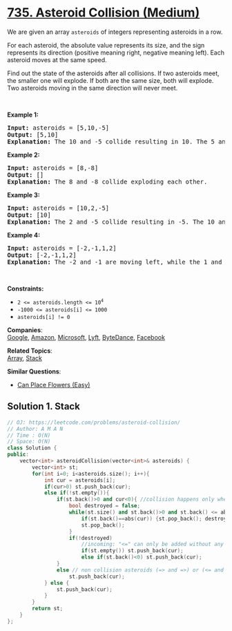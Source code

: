 # [735. Asteroid Collision (Medium)](https://leetcode.com/problems/asteroid-collision/)

<p>We are given an array <code>asteroids</code> of integers representing asteroids in a row.</p>

<p>For each asteroid, the absolute value represents its size, and the sign represents its direction (positive meaning right, negative meaning left). Each asteroid moves at the same speed.</p>

<p>Find out the state of the asteroids after all collisions. If two asteroids meet, the smaller one will explode. If both are the same size, both will explode. Two asteroids moving in the same direction will never meet.</p>

<p>&nbsp;</p>
<p><strong>Example 1:</strong></p>

<pre><strong>Input:</strong> asteroids = [5,10,-5]
<strong>Output:</strong> [5,10]
<b>Explanation:</b> The 10 and -5 collide resulting in 10. The 5 and 10 never collide.
</pre>

<p><strong>Example 2:</strong></p>

<pre><strong>Input:</strong> asteroids = [8,-8]
<strong>Output:</strong> []
<b>Explanation:</b> The 8 and -8 collide exploding each other.
</pre>

<p><strong>Example 3:</strong></p>

<pre><strong>Input:</strong> asteroids = [10,2,-5]
<strong>Output:</strong> [10]
<b>Explanation:</b> The 2 and -5 collide resulting in -5. The 10 and -5 collide resulting in 10.
</pre>

<p><strong>Example 4:</strong></p>

<pre><strong>Input:</strong> asteroids = [-2,-1,1,2]
<strong>Output:</strong> [-2,-1,1,2]
<b>Explanation:</b> The -2 and -1 are moving left, while the 1 and 2 are moving right. Asteroids moving the same direction never meet, so no asteroids will meet each other.
</pre>

<p>&nbsp;</p>
<p><strong>Constraints:</strong></p>

<ul>
	<li><code>2 &lt;= asteroids.length &lt;= 10<sup>4</sup></code></li>
	<li><code>-1000 &lt;= asteroids[i] &lt;= 1000</code></li>
	<li><code>asteroids[i] != 0</code></li>
</ul>


**Companies**:  
[Google](https://leetcode.com/company/google), [Amazon](https://leetcode.com/company/amazon), [Microsoft](https://leetcode.com/company/microsoft), [Lyft](https://leetcode.com/company/lyft), [ByteDance](https://leetcode.com/company/bytedance), [Facebook](https://leetcode.com/company/facebook)

**Related Topics**:  
[Array](https://leetcode.com/tag/array/), [Stack](https://leetcode.com/tag/stack/)

**Similar Questions**:
* [Can Place Flowers (Easy)](https://leetcode.com/problems/can-place-flowers/)

## Solution 1. Stack

```cpp
// OJ: https://leetcode.com/problems/asteroid-collision/
// Author: A M A N
// Time : O(N)
// Space: O(N)
class Solution {
public:
    vector<int> asteroidCollision(vector<int>& asteroids) {
        vector<int> st;
        for(int i=0; i<asteroids.size(); i++){
            int cur = asteroids[i];
            if(cur>0) st.push_back(cur);
            else if(!st.empty()){
                if(st.back()>0 and cur<0){ //collision happens only when (=> and <=) meets
                    bool destroyed = false;
                    while(st.size() and st.back()>0 and st.back() <= abs(cur)){
                        if(st.back()==abs(cur)) {st.pop_back(); destroyed = true; break;} //if equal in magnitude, destory both 
                        st.pop_back();
                    }
                    if(!destroyed)
                        //incoming: "<=" can only be added without any more collision if previous: is also "<=" or NONE
                        if(st.empty()) st.push_back(cur);
                        else if(st.back()<0) st.push_back(cur); 
                }
                else // non collision asteroids (=> and =>) or (<= and <=) or (<= and =>)
                    st.push_back(cur);
            } else {
                st.push_back(cur);
            }
        }
        return st;
    }
};
```